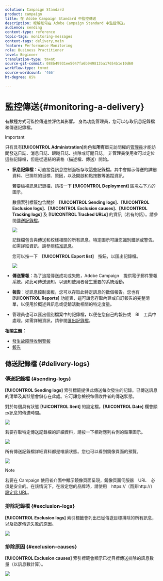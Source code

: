 ```yaml
---
solution: Campaign Standard
product: campaign
title: 在 Adobe Campaign Standard 中監控傳送
description: 瞭解如何在 Adobe Campaign Standard 中監控傳送。
audience: sending
content-type: reference
topic-tags: monitoring-messages
context-tags: delivery,main
feature: Performance Monitoring
role: Business Practitioner
level: Beginner
translation-type: tm+mt
source-git-commit: 088b49931ee5047fa6b949813ba17654b1e10d60
workflow-type: tm+mt
source-wordcount: '466'
ht-degree: 85%

---
```



# 監控傳送{#monitoring-a-delivery}

有數種方式可監控傳送並評估其影響。 身為功能管理員，您可以存取訊息記錄檔和傳送記錄檔。

>[!IMPORTANT]
>
>只有具有&#x200B;**[!UICONTROL Administration]**&#x200B;角色和&#x200B;**所有**&#x200B;單元訪問權的[管理員](../../administration/using/users-management.md#functional-administrators)才能訪問發送日誌、消息日誌、跟蹤日誌、排除或訂閱日誌。 非管理員使用者可以定位這些記錄檔，但是從連結的表格（描述檔、傳送）開始。

* **訊息記錄檔**：可直接從訊息控制面板存取這些記錄檔。其中會顯示傳送的詳細資料、已排除的目標、原因，以及開啟和點按數等追蹤資訊。

   若要檢視訊息記錄檔，請按一下 **[!UICONTROL Deployment]** 區塊右下方的圖示。

   數個索引標籤包含關於　**[!UICONTROL Sending logs]**、**[!UICONTROL Exclusion logs]**、**[!UICONTROL Exclusion causes]**、**[!UICONTROL Tracking logs]** 及 **[!UICONTROL Tracked URLs]** 的資訊（若有的話）。請參閱[傳送記錄檔](#delivery-logs)。

   ![](assets/sending_delivery1.png)

   記錄檔包含與傳送和校樣相關的所有訊息。特定圖示可讓您識別錯誤或警告。如需詳細資訊，請參閱[核准訊息](../../sending/using/previewing-messages.md)。

   您可以按一下　**[!UICONTROL Export list]**　按鈕，以匯出記錄檔。

   ![](assets/sending_delivery2.png)

* **傳送警報**：為了追蹤傳送成功或失敗，Adobe Campaign　提供電子郵件警報系統，如此可傳送通知，以通知使用者發生重要的系統活動。
* **報告**：從訊息控制面板，您可以存取此特定訊息的數個報告。您也有 **[!UICONTROL Reports]** 功能表，這可讓您存取內建或自訂報告的完整清單，以便用於概述與訊息或促銷活動相關的特定度量。
* 管理員也可以匯出個別檔案中的記錄檔，以便在您自己的報告或　BI　工具中處理。如需詳細資訊，請參閱[匯出記錄檔](../../automating/using/exporting-logs.md)。

**相關主題：**

* [發生故障時收到警報](../../sending/using/receiving-alerts-when-failures-happen.md)
* [報告](../../reporting/using/about-dynamic-reports.md)

## 傳送記錄檔 {#delivery-logs}

### 傳送記錄檔 {#sending-logs}

**[!UICONTROL Sending logs]** 索引標籤提供此傳送每次發生的記錄。已傳送訊息的清單及其狀態會儲存在此處。它可讓您檢視每個收件者的傳送狀態。

對於每個具有狀態 **[!UICONTROL Sent]** 的設定檔，**[!UICONTROL Date]** 欄會顯示訊息的傳送時間。

![](assets/sending_delivery3.png)

若要存取特定傳送記錄檔的詳細資料，請按一下相對應列右側的鉛筆圖示。

![](assets/sending_access-sending-log.png)

所有傳送記錄檔詳細資料都是唯讀狀態。您也可以看到鏡像頁面的預覽。

![](assets/sending_sending-log.png)

>[!NOTE]
>
>若要在 Campaign 使用者介面中顯示鏡像頁面呈現，鏡像頁面伺服器　URL　必須是安全的。在該情況下，在設定您的品牌時，請使用　https://（而非http://）[設定此 URL](../../administration/using/branding.md#configuring-and-using-brands)。

### 排除記錄檔 {#exclusion-logs}

**[!UICONTROL Exclusion logs]** 索引標籤會列出已從傳送目標排除的所有訊息，以及指定傳送失敗的原因。

![](assets/sending_delivery4.png)

### 排除原因 {#exclusion-causes}

**[!UICONTROL Exclusion causes]** 索引標籤會顯示已從目標傳送排除的訊息數量（以訊息數計算）。

![](assets/sending_delivery5.png)
